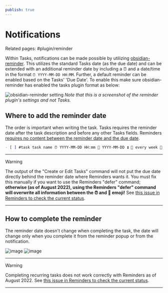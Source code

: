 ```yaml
---
publish: true
---
```


# Notifications

Related pages: #plugin/reminder

Within Tasks, notifications can be made possible by utilizing [obsidian-reminder](https://github.com/uphy/obsidian-reminder).
This utilizes the standard Tasks date (as the due date) and can be extended with an additional reminder date by including a ⏰ and a date/time in the format `⏰ YYYY-MM-DD HH:MM`.
Further, a default reminder can be enabled based on the Tasks' 'Due Date'.
To enable this make sure obsidian-reminder has enabled the tasks plugin format as below:

![obsidian-reminder setting](../images/reminder.png)
_Note that this is a screenshot of the reminder plugin's settings and not Tasks._

## Where to add the reminder date

The order is important when writing the task. Tasks requires the reminder date after the task description and before any other Tasks fields. Reminders [requires no content between the reminder date and the due date](https://uphy.github.io/obsidian-reminder/guide/interop-tasks.html#distinguish-due-date-and-reminder-date).

```markdown
- [ ] #task task name ⏰ YYYY-MM-DD HH:mm 📅 YYYY-MM-DD ⏫ 🔁 every week 🛫 YYYY-MM-DD ⏳ YYYY-MM-DD
```

---

> [!warning]
> The output of the "Create or Edit Tasks" command will not put the due date directly behind the reminder date where Reminders wants it.
You must fix this manually if you want to use the Reminders "defer" command;
**otherwise (as of August 2022), using the Reminders "defer" command will overwrite all information between the ⏰ and 📅 emoji!**
See [this issue in Reminders to check the current status](https://github.com/uphy/obsidian-reminder/issues/100).

---

## How to complete the reminder

The reminder date doesn't change when completing the task, the date will change only when you complete it from the reminder popup or from the notification.

![image](https://user-images.githubusercontent.com/38974541/143463881-e4af4b91-426f-48e8-938e-4a1053b06677.png)
![image](https://user-images.githubusercontent.com/38974541/143464983-542675ae-a467-41c0-aaca-1075c42f8328.png)

---

> [!warning]
> Completing recurring tasks does not work correctly with Reminders as of August 2022.
See [this issue in Reminders to check the current status](https://github.com/uphy/obsidian-reminder/issues/93).

---
